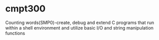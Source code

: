 # cmpt300
Counting words(SMP0)-create, debug and extend C programs that run within a shell environment and utilize basic I/O and string manipulation functions
